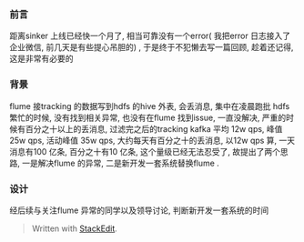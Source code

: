 ### 前言
距离sinker 上线已经快一个月了, 相当可靠没有一个error( 我把error 日志接入了企业微信, 前几天是有些提心吊胆的) , 于是终于不犯懒去写一篇回顾, 趁着还记得, 这是非常有必要的
### 背景
flume 接tracking 的数据写到hdfs 的hive 外表, 会丢消息, 集中在凌晨跑批 hdfs 繁忙的时候, 没有找到相关异常, 也没有在flume 找到issue, 一直没解决, 严重的时候有百分之十以上的丢消息, 过滤完之后的tracking kafka 平均 12w qps, 峰值 25w qps, 活动峰值 35w qps, 大约每天有百分之十的丢消息, 以12w qps 算, 一天消息有100 亿条, 百分之十有10 亿条, 这个量级已经无法忍受了, 故提出了两个思路, 一是解决flume 的异常, 二是新开发一套系统替换flume . 

### 设计
经后续与关注flume 异常的同学以及领导讨论, 判断新开发一套系统的时间
> Written with [StackEdit](https://stackedit.io/).
<!--stackedit_data:
eyJoaXN0b3J5IjpbMTY5MDY1ODE3LC0xODY5OTU0OTE3LDE5Mj
gxNjI0NDFdfQ==
-->